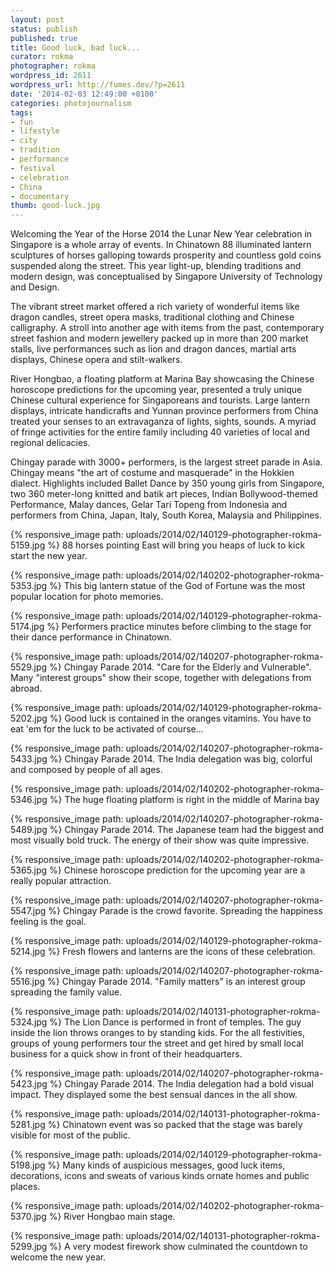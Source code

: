 ```yaml
---
layout: post
status: publish
published: true
title: Good luck, bad luck...
curator: rokma
photographer: rokma
wordpress_id: 2611
wordpress_url: http://fumes.dev/?p=2611
date: '2014-02-03 12:49:00 +0100'
categories: photojournalism
tags:
- fun
- lifestyle
- city
- tradition
- performance
- festival
- celebration
- China
- documentary
thumb: good-luck.jpg
---
```



Welcoming the Year of the Horse 2014 the Lunar New Year celebration in Singapore is a whole array of events. In Chinatown 88 illuminated lantern sculptures of horses galloping towards prosperity and countless gold coins suspended along the street. This year light-up, blending traditions and modern design, was conceptualised by Singapore University of Technology and Design. 

The vibrant street market offered a rich variety of wonderful items like dragon candles, street opera masks, traditional clothing and Chinese calligraphy. A stroll into another age with items from the past, contemporary street fashion and modern jewellery packed up in more than 200 market stalls, live performances such as lion and dragon dances, martial arts displays, Chinese opera and stilt-walkers. 

River Hongbao, a floating platform at Marina Bay showcasing the Chinese horoscope predictions for the upcoming year, presented a truly unique Chinese cultural experience for Singaporeans and tourists. Large lantern displays, intricate handicrafts and Yunnan province performers from China treated your senses to an extravaganza of lights, sights, sounds. A myriad of fringe activities for the entire family including 40 varieties of local and regional delicacies. 

Chingay parade with 3000+ performers, is the largest street parade in Asia. Chingay means "the art of costume and masquerade" in the Hokkien dialect. Highlights included Ballet Dance by 350 young girls from Singapore, two 360 meter-long knitted and batik art pieces, Indian Bollywood-themed Performance, Malay dances, Gelar Tari Topeng from Indonesia and performers from China, Japan, Italy, South Korea, Malaysia and Philippines. 

{% responsive_image path: uploads/2014/02/140129-photographer-rokma-5159.jpg %} 
88 horses pointing East will bring you heaps of luck to kick start the new year.

{% responsive_image path: uploads/2014/02/140202-photographer-rokma-5353.jpg %}
This big lantern statue of the God of Fortune was the most popular location for photo memories.

{% responsive_image path: uploads/2014/02/140129-photographer-rokma-5174.jpg %}
Performers practice minutes before climbing to the stage for their dance performance in Chinatown.

{% responsive_image path: uploads/2014/02/140207-photographer-rokma-5529.jpg %}
Chingay Parade 2014. "Care for the Elderly and Vulnerable". Many "interest groups" show their scope, together with delegations from abroad.

{% responsive_image path: uploads/2014/02/140129-photographer-rokma-5202.jpg %}
Good luck is contained in the oranges vitamins. You have to eat 'em for the luck to be activated of course...

{% responsive_image path: uploads/2014/02/140207-photographer-rokma-5433.jpg %}
Chingay Parade 2014. The India delegation was big, colorful and composed by people of all ages.

{% responsive_image path: uploads/2014/02/140202-photographer-rokma-5346.jpg %}
The huge floating platform is right in the middle of Marina bay

{% responsive_image path: uploads/2014/02/140207-photographer-rokma-5489.jpg %}
Chingay Parade 2014. The Japanese team had the biggest and most visually bold truck. The energy of their show was quite impressive.

{% responsive_image path: uploads/2014/02/140202-photographer-rokma-5365.jpg %}
Chinese horoscope prediction for the upcoming year are a really popular attraction.


{% responsive_image path: uploads/2014/02/140207-photographer-rokma-5547.jpg %}
Chingay Parade is the crowd favorite. Spreading the happiness feeling is the goal.

{% responsive_image path: uploads/2014/02/140129-photographer-rokma-5214.jpg %}
Fresh flowers and lanterns are the icons of these celebration.

{% responsive_image path: uploads/2014/02/140207-photographer-rokma-5516.jpg %}
Chingay Parade 2014. "Family matters" is an interest group spreading the family value.

{% responsive_image path: uploads/2014/02/140131-photographer-rokma-5324.jpg %}
The Lion Dance is performed in front of temples. The guy inside the lion throws oranges to by standing kids. For the all festivities, groups of young performers tour the street and get hired by small local business for a quick show in front of their headquarters.

{% responsive_image path: uploads/2014/02/140207-photographer-rokma-5423.jpg %}
Chingay Parade 2014. The India delegation had a bold visual impact. They displayed some the best sensual dances in the all show.

{% responsive_image path: uploads/2014/02/140131-photographer-rokma-5281.jpg %}
Chinatown event was so packed that the stage was barely visible for most of the public.

{% responsive_image path: uploads/2014/02/140129-photographer-rokma-5198.jpg %}
Many kinds of auspicious messages, good luck items, decorations, icons and sweats of various kinds ornate homes and public places.

{% responsive_image path: uploads/2014/02/140202-photographer-rokma-5370.jpg %}
River Hongbao main stage.

{% responsive_image path: uploads/2014/02/140131-photographer-rokma-5299.jpg %}
A very modest firework show culminated the countdown to welcome the new year.

